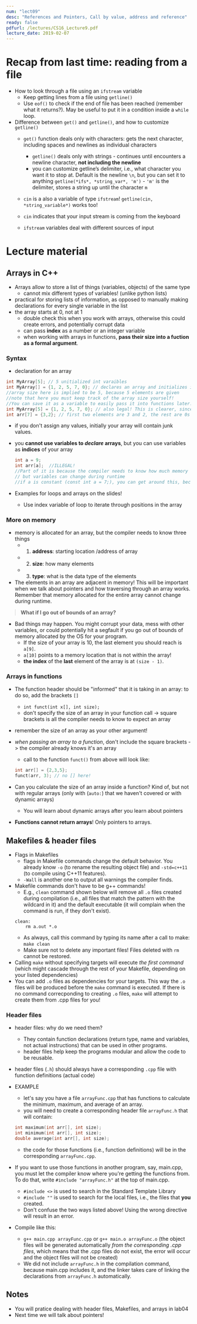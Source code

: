 ```yaml
---
num: "lect09"
desc: "References and Pointers, Call by value, address and reference"
ready: false
pdfurl: /lectures/CS16_Lecture9.pdf
lecture_date: 2019-02-07
---
```


# Recap from last time: reading from a file
* How to look through a file using an `ifstream` variable
  * Keep getting lines from a file using `getline()`
  * Use `eof()` to check if the end of file has been reached (remember what it returns?). May be useful to put it in a condition inside a `while` loop.
* Difference between `get()` and `getline()`, and how to customize `getline()`
  * `get()` function deals only with characters: gets the next character, including spaces and newlines as individual characters
	* `getline()` deals only with strings - continues until encounters a newline character, **not including the newline**
	* you can customize getline’s delimiter, i.e., what character you want it to stop at. Default is the newline `\n`, but you can set it to anything
  `getline(*ifs*, *string_var*, 'm')` - `'m'` is the delimiter, stores a string up until the character `m`
  
  * `cin` is a also a variable of type `ifstream`!
   `getline(cin, *string_variable*)` works too!
   * `cin` indicates that your input stream is coming from the keyboard
   * `ifstream` variables deal with different sources of input
   
# Lecture material
## Arrays in C++

* Arrays allow to store a list of things (variables, objects) of the same type
  * cannot mix different types of variables! (unlike python lists)
* practical for storing lists of information, as opposed to manually making declarations for every single variable in the list
* the array starts at 0, not at 1
  * double check this when you work with arrays, otherwise this could create errors, and potentially corrupt data
  * can pass **index** as a number or an integer variable
  * when working with arrays in functions, **pass their size into a fuction as a formal argument**.

### Syntax
* declaration for an array
```cpp
int MyArray[5]; // 5 unitialized int varaibles
int MyArray[] = {1, 2, 5, 7, 0}; // declares an array and initializes it with specified values 
//array size here is implied to be 5, because 5 elements are given
//note that here you must keep track of the array size yourself!
//You can save it as a variable to easily pass it into functions later.
int MyArray[5] = {1, 2, 5, 7, 0}; // also legal! This is clearer, since you are being explicit about the size.
int arr[7] = {3,2}; // first two elements are 3 and 2, the rest are 0s
```
  * if you don't assign any values, initially your array will contain junk values. 


* you **cannot use variables to _declare_ arrays**, but you can use variables as **indices** of your array
  ``` cpp
  int a = 9; 
  int arr[a];  //ILLEGAL!
  //Part of it is because the compiler needs to know how much memory to allocate at compile time, 
  // but variables can change during runtime
  //if a is constant (const int a = 7;), you can get around this, because its value will not change during runtime.
  ```
* Examples for loops and arrays on the slides!
  * Use index variable of loop to iterate through positions in the array

### More on memory
* memory is allocated for an array, but the compiler needs to know three things
  * 1) **address**: starting location /address of array
  * 2) **size**: how many elements
  * 3) **type**: what is the data type of the elements
* The elements in an array are adjacent in memory! This will be important when we talk about pointers and how traversing through an array works. Remember that memory allocated for the entire array cannot change during runtime.

> **What if I go out of bounds of an array?**
* Bad things may happen. You might corrupt your data, mess with other variables, or could potentially hit a segfault if you go out of bounds of memory allocated by the OS for your program.
   * If the size of your array is 10, the last element you should reach is `a[9]`. 
   * `a[10]` points to a memory location that is not within the array!
   * **the index** of the **last** element of the array is at `(size - 1)`.

### Arrays in functions
* The function header should be "informed" that it is taking in an array: to do so, add the brackets `[]`
  * ` int funct(int x[], int size); `
  * don't specify the size of an array in your function call -> square brackets is all the compiler needs to know to expect an array
* remember the size of an array as your other argument!
* _when passing an array to a function_, don't include the square brackets -> the compiler already knows it's an array
  * call to the function `funct()` from above will look like:
  ```cpp
  int arr[] = {2,3,5};
  funct(arr, 3); // no [] here!
  ```
* Can you calculate the size of an array inside a function? Kind of, but not with regular arrays (only with (`auto:`) that we haven't covered or with dynamic arrays)
  * You will learn about dynamic arrays after you learn about pointers

* **Functions cannot return arrays**! Only pointers to arrays.

## Makefiles & header files

* Flags in Makefiles
  * flags in Makefile commands change the default behavior. You already know `-o` (to rename the resulting object file) and `-std=c++11` (to compile using C++11 features). 
  * `-Wall` is another one to output all warnings the compiler finds.
* Makefile commands don't have to be g++ commands!
  * E.g., `clean` command shown below will remove all `.o` files created during compilation (i.e., all files that match the pattern with the wildcard in it) and the default executable (it will complain when the command is run, if they don't exist).
  ```
  clean:
	  rm a.out *.o 
  ```
  * As always, call this command by typing its name after a call to make: `make clean`
  * Make sure not to delete any important files! Files deleted with `rm` cannot be restored.
* Calling `make` without specifying targets will execute _the first command_ (which might cascade through the rest of your Makefile, depending on your listed dependencies)
* You can add `.o` files as dependencies for your targets. This way the `.o` files will be produced before the `make` command is executed. If there is no command correcponding to creating `.o` files, `make` will attempt to create them from .cpp files for you!

### Header files
* header files: why do we need them? 
  * They contain function declarations (return type, name and variables, not actual instructions) that can be used in other programs.
  * header files help keep the programs modular and allow the code to be reusable.
  
* header files (`.h`) should always have a corresponding `.cpp` file with function definitions (actual code)
* EXAMPLE
  * let's say you have a file `arrayFunc.cpp` that has functions to calculate the minimum, maximum, and average of an array.
  * you will need to create a corresponding header file `arrayFunc.h` that will contain:
  ```cpp
  int maximum(int arr[], int size);
  int minimum(int arr[], int size);
  double average(int arr[], int size);
  ```
  * the code for those functions (i.e., function definitions) will be in the corresponding `arrayFunc.cpp`.
  
* If you want to use those functions in another program, say, main.cpp, you must let the compiler know where you're getting the functions from.
To do that, write `#include "arrayFunc.h"` at the top of main.cpp.
  * `#include <>` is used to search in the Standard Template Library
  * `#include ""` is used to search for the local files, i.e., the files that **you** created. 
  * Don't confuse the two ways listed above! Using the wrong directive will result in an error.

* Compile like this: 
  * `g++ main.cpp arrayFunc.cpp` or `g++ main.o arrayFunc.o` (the object files will be generated automatically _from the corresponding .cpp files_, which means that the .cpp files do not exist, the error will occur and the object files will not be created)
  * We did not include `arrayFunc.h` in the compilation command, because main.cpp includes it, and the linker takes care of linking the declarations from `arrayFunc.h` automatically.

## Notes
* You will pratice dealing with header files, Makefiles, and arrays in lab04
* Next time we will talk about pointers!
  


    

